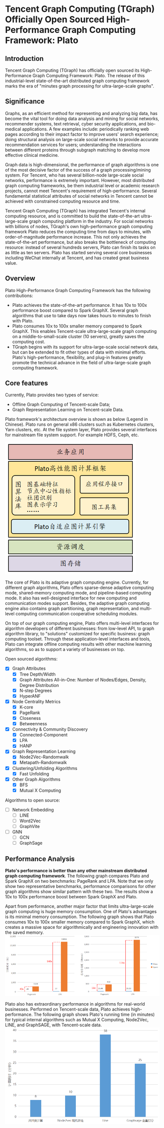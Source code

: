 # Tencent Graph Computing (TGraph) Officially Open Sourced High-Performance Graph Computing Framework: Plato

## Introduction

Tencent Graph Computing (TGraph) has officially open sourced its High-Performance Graph Computing Framework: Plato. The release of this industrial-level state-of-the-art distributed graph computing framework marks the era of "minutes graph processing for ultra-large-scale graphs".

## Significance

Graphs, as an efficient method for representing and analyzing big data, has become the vital tool for doing data analysis and mining for social networks, recommender systems, text retrieval, cyber security applications, and bio-medical applications. A few examples include: periodically ranking web pages according to their impact factor to improve users' search experience; doing structural analysis on large-scale social networks to provide accurate recommendation services for users; understanding the interactions between different proteins through subgraph matching to develop more effective clinical medicine.

Graph data is high-dimensional, the performance of graph algorithms is one of the most decisive factor of the success of a graph processing/mining system. For Tencent, who has several billion-node large-scale social networks, performance is extremely important. However, most distributed graph computing frameworks, be them industrial level or academic research projects, cannot meet Tencent's requirement of high-performance. Several fundamental statistical attributes of social networks in Tencent cannot be achieved with constrained computing resource and time.

Tencent Graph Computing (TGraph) has integrated Tencent's internal computing resource, and is committed to build the state-of-the-art ultra-large-scale graph computing platform in the industry. For social networks with billions of nodes, TGraph's own high-performance graph computing framework Plato reduces the computing time from days to minutes, with order-of-magnitude performance increase. This not only achieves the state-of-the-art performance, but also breaks the bottleneck of computing resource: instead of several hundreds servers, Plato can finish its tasks on as little as ten servers. Plato has started serving several core businesses including WeChat internally at Tencent, and has created great business value.

## Overview

Plato High-Performance Graph Computing Framework has the following contributions:
- Plato achieves the state-of-the-art performance. It has 10x to 100x performance boost compared to Spark GraphX. Several graph algorithms that use to take days now takes hours to minutes to finish with Plato.
- Plato consumes 10x to 100x smaller memory compared to Spark GraphX. This enables Tencent-scale ultra-large-scale graph computing on a middle-to-small-scale cluster (10 servers), greatly saves the computing cost.
- TGraph begins with its support for ultra-large-scale social network data, but can be extended to fit other types of data with minimal efforts. Plato's high-performance, flexibility, and plug-in features greatly promote the technical advance in the field of ultra-large-scale graph computing framework.

## Core features

Currently, Plato provides two types of service:

- Offline Graph Computing of Tencent-scale Data;
- Graph Representation Learning on Tencent-scale Data.

Plato framework's architecture overview is shown as below (Legend in Chinese). Plato runs on general x86 clusters such as Kubernetes clusters, Yarn clusters, etc. At the file system layer, Plato provides several interfaces for mainstream file system support. For example HDFS, Ceph, etc.

![Plato architecture](images/plato.png)

The core of Plato is its adaptive graph computing engine. Currently, for different graph algorithms, Plato offers sparse-dense adaptive computing mode, shared-memory computing mode, and pipeline-based computing mode. It also has well-designed interface for new computing and communication modes support. Besides, the adaptive graph computing engine also contains graph partitioning, graph representation, and multi-level computing communication cooperative scheduling modules.

On top of our graph computing engine, Plato offers multi-level interfaces for algorithm developers of different businesses: from low-level API, to graph algorithm library, to "solutions" customized for specific business: graph computing toolset. Through these application-level interfaces and tools, Plato can integrate offline computing results with other machine learning algorithms, so as to support a variety of businesses on top.

Open sourced algorithms:

- [x] Graph Attributes
  + [x] Tree Depth/Width
  + [x] Graph Attributes All-in-One: Number of Nodes/Edges, Density, Degree Distribution
  + [x] N-step Degrees
  + [x] HyperANF
- [x] Node Centrality Metrics
  + [x] K-core
  + [x] PageRank
  + [x] Closeness
  + [x] Betweenness
- [x] Connectivity & Community Discovery
  + [x] Connected-Component
  + [x] LPA
  + [x] HANP
- [x] Graph Representation Learning
  + [x] Node2Vec-Randomwalk
  + [x] Metapath-Randomwalk
- [x] Clustering/Unfolding Algorithms
  + [x] Fast Unfolding
- [x] Other Graph Algorithms
  + [x] BFS
  + [x] Mutual X Computing

Algorithms to open source:

- [ ] Network Embedding
  + [ ] LINE
  + [ ] Word2Vec
  + [ ] GraphVite
- [ ] GNN
  + [ ] GCN
  + [ ] GraphSage

## Performance Analysis

**Plato's performance is better than any other mainstream distributed graph computing framework**. The following graph compares Plato and Spark GraphX on two benchmarks: PageRank and LPA. Note that we only show two representative benchmarks, performance comparisons for other graph algorithms show similar pattern with these two. The results show a 10x to 100x performance boost between Spark GraphX and Plato.

Apart from performance, another major factor that limits ultra-large-scale graph computing is huge memory consumption. One of Plato's advantages is its minimal memory consumption. The following graph shows that Plato consumes 10x to 100x smaller memory compared to Spark GraphX, which creates a massive space for algorithmically and engineering innovation with the saved memory.
![perf_sparkx](images/performance-sparkx.png)

Plato also has extraordinary performance in algorithms for real-world businesses. Performed on Tencent-scale data, Plato achieves high-performance. The following graph shows Plato's running time (in minutes) for typical internal algorithms such as Mutual X Computing, Node2Vec, LINE, and GraphSAGE, with Tencent-scale data.
![perf](images/performance.png)
